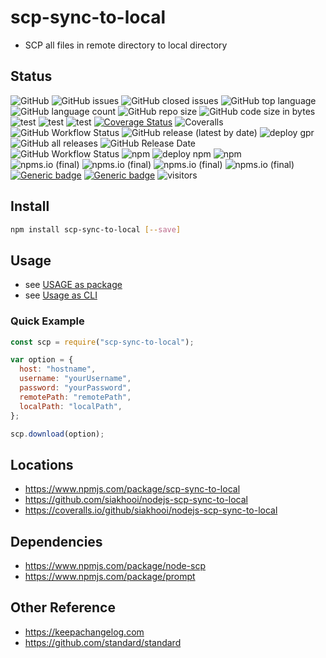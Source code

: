 # scp-sync-to-local

- SCP all files in remote directory to local directory

## Status

![GitHub](https://img.shields.io/github/license/siakhooi/nodejs-scp-sync-to-local)
![GitHub issues](https://img.shields.io/github/issues/siakhooi/nodejs-scp-sync-to-local)
![GitHub closed issues](https://img.shields.io/github/issues-closed/siakhooi/nodejs-scp-sync-to-local)
![GitHub top language](https://img.shields.io/github/languages/top/siakhooi/nodejs-scp-sync-to-local)
![GitHub language count](https://img.shields.io/github/languages/count/siakhooi/nodejs-scp-sync-to-local)
![GitHub repo size](https://img.shields.io/github/repo-size/siakhooi/nodejs-scp-sync-to-local)
![GitHub code size in bytes](https://img.shields.io/github/languages/code-size/siakhooi/nodejs-scp-sync-to-local)  
![test](https://github.com/siakhooi/nodejs-scp-sync-to-local/actions/workflows/test-eslint.yml/badge.svg)
![test](https://github.com/siakhooi/nodejs-scp-sync-to-local/actions/workflows/test-jest.yml/badge.svg)
![test](https://github.com/siakhooi/nodejs-scp-sync-to-local/actions/workflows/test-jest-coveralls.yml/badge.svg)
[![Coverage Status](https://coveralls.io/repos/github/siakhooi/nodejs-scp-sync-to-local/badge.svg?branch=master)](https://coveralls.io/github/siakhooi/nodejs-scp-sync-to-local?branch=master)
![Coveralls](https://img.shields.io/coveralls/github/siakhooi/nodejs-scp-sync-to-local)  
![GitHub Workflow Status](https://img.shields.io/github/workflow/status/siakhooi/nodejs-scp-sync-to-local/Publish%20to%20GitHub%20Package%20Registry)
![GitHub release (latest by date)](https://img.shields.io/github/v/release/siakhooi/nodejs-scp-sync-to-local)
![deploy gpr](https://github.com/siakhooi/nodejs-scp-sync-to-local/actions/workflows/publish-gpr.yml/badge.svg)
![GitHub all releases](https://img.shields.io/github/downloads/siakhooi/nodejs-scp-sync-to-local/total?color=33cb56)
![GitHub Release Date](https://img.shields.io/github/release-date/siakhooi/nodejs-scp-sync-to-local)  
![GitHub Workflow Status](https://img.shields.io/github/workflow/status/siakhooi/nodejs-scp-sync-to-local/Publish%20to%20npm%20Registry)
![npm](https://img.shields.io/npm/v/scp-sync-to-local?color=0e7fc0&label=release)
![deploy npm](https://github.com/siakhooi/nodejs-scp-sync-to-local/actions/workflows/publish-npm.yml/badge.svg)
![npm](https://img.shields.io/npm/dt/scp-sync-to-local)  
![npms.io (final)](https://img.shields.io/npms-io/final-score/scp-sync-to-local)
![npms.io (final)](https://img.shields.io/npms-io/maintenance-score/scp-sync-to-local)
![npms.io (final)](https://img.shields.io/npms-io/quality-score/scp-sync-to-local)
![npms.io (final)](https://img.shields.io/npms-io/popularity-score/scp-sync-to-local)  
[![Generic badge](https://img.shields.io/badge/Funding-BuyMeACoffee-33cb56.svg)](https://www.buymeacoffee.com/siakhooi)
[![Generic badge](https://img.shields.io/badge/Funding-Ko%20Fi-33cb56.svg)](https://ko-fi.com/siakhooi)
![visitors](https://hit-tztugwlsja-uc.a.run.app/?outputtype=badge&counter=ghmd-js-scp2local)

## Install

```bash
npm install scp-sync-to-local [--save]
```

## Usage

- see [USAGE as package](USAGE.md)
- see [Usage as CLI](CLI.md)

### Quick Example

```js
const scp = require("scp-sync-to-local");

var option = {
  host: "hostname",
  username: "yourUsername",
  password: "yourPassword",
  remotePath: "remotePath",
  localPath: "localPath",
};

scp.download(option);
```

## Locations

- <https://www.npmjs.com/package/scp-sync-to-local>
- <https://github.com/siakhooi/nodejs-scp-sync-to-local>
- <https://coveralls.io/github/siakhooi/nodejs-scp-sync-to-local>

## Dependencies

- <https://www.npmjs.com/package/node-scp>
- <https://www.npmjs.com/package/prompt>

## Other Reference

- <https://keepachangelog.com>
- <https://github.com/standard/standard>
